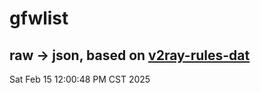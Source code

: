 # gfwlist
## raw -> json, based on [v2ray-rules-dat](https://github.com/Loyalsoldier/v2ray-rules-dat)
Sat Feb 15 12:00:48 PM CST 2025

